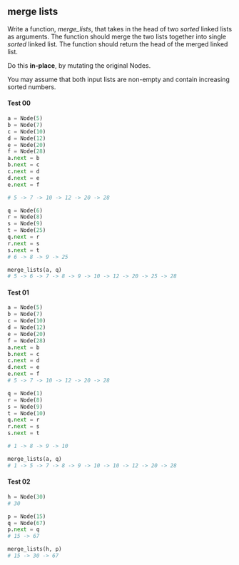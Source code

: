 ## merge lists

Write a function, _merge_lists_, that takes in the head of two _sorted_ linked lists as arguments. The function should merge the two lists together into single _sorted_ linked list. The function should return the head of the merged linked list.

Do this **in-place**, by mutating the original Nodes.

You may assume that both input lists are non-empty and contain increasing sorted numbers.

#### Test 00
```python
a = Node(5)
b = Node(7)
c = Node(10)
d = Node(12)
e = Node(20)
f = Node(28)
a.next = b
b.next = c
c.next = d
d.next = e
e.next = f

# 5 -> 7 -> 10 -> 12 -> 20 -> 28

q = Node(6)
r = Node(8)
s = Node(9)
t = Node(25)
q.next = r
r.next = s
s.next = t
# 6 -> 8 -> 9 -> 25

merge_lists(a, q)
# 5 -> 6 -> 7 -> 8 -> 9 -> 10 -> 12 -> 20 -> 25 -> 28
```
#### Test 01
```python
a = Node(5)
b = Node(7)
c = Node(10)
d = Node(12)
e = Node(20)
f = Node(28)
a.next = b
b.next = c
c.next = d
d.next = e
e.next = f
# 5 -> 7 -> 10 -> 12 -> 20 -> 28

q = Node(1)
r = Node(8)
s = Node(9)
t = Node(10)
q.next = r
r.next = s
s.next = t

# 1 -> 8 -> 9 -> 10

merge_lists(a, q)
# 1 -> 5 -> 7 -> 8 -> 9 -> 10 -> 10 -> 12 -> 20 -> 28
```
#### Test 02
```python
h = Node(30)
# 30

p = Node(15)
q = Node(67)
p.next = q
# 15 -> 67

merge_lists(h, p)
# 15 -> 30 -> 67
```